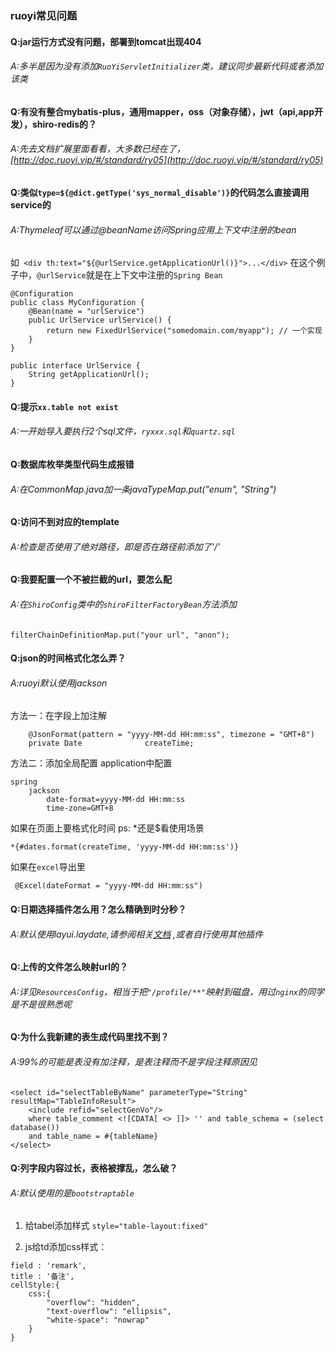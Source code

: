 ### ruoyi常见问题
#### Q:jar运行方式没有问题，部署到tomcat出现404
###### A:多半是因为没有添加`RuoYiServletInitializer`类，建议同步最新代码或者添加该类

#### Q:有没有整合mybatis-plus，通用mapper，oss（对象存储），jwt（api,app开发），shiro-redis的？
###### A:先去文档扩展里面看看，大多数已经在了，[http://doc.ruoyi.vip/#/standard/ry05](http://doc.ruoyi.vip/#/standard/ry05)

#### Q:类似`type=${@dict.getType('sys_normal_disable')}`的代码怎么直接调用service的
###### A:Thymeleaf可以通过@beanName访问Spring应用上下文中注册的bean
如` <div th:text="${@urlService.getApplicationUrl()}">...</div>`
在这个例子中，`@urlService`就是在上下文中注册的`Spring Bean`

```
@Configuration
public class MyConfiguration {
    @Bean(name = "urlService")
    public UrlService urlService() {
        return new FixedUrlService("somedomain.com/myapp"); // 一个实现
    }
}

public interface UrlService {
    String getApplicationUrl();
}
```

#### Q:提示`xx.table not exist`
###### A:一开始导入要执行2个sql文件，`ryxxx.sql`和`quartz.sql`

#### Q:数据库枚举类型代码生成报错
###### A:在CommonMap.java加一条javaTypeMap.put("enum", "String")

#### Q:访问不到对应的template
###### A:检查是否使用了绝对路径，即是否在路径前添加了'/'

#### Q:我要配置一个不被拦截的url，要怎么配
###### A:在`ShiroConfig`类中的`shiroFilterFactoryBean`方法添加

```
filterChainDefinitionMap.put("your url", "anon");
```

#### Q:json的时间格式化怎么弄？
###### A:ruoyi默认使用jackson
方法一：在字段上加注解

```
    @JsonFormat(pattern = "yyyy-MM-dd HH:mm:ss", timezone = "GMT+8")
    private Date              createTime;
```

方法二：添加全局配置
application中配置
```
spring
    jackson
        date-format=yyyy-MM-dd HH:mm:ss
        time-zone=GMT+8
```
如果在页面上要格式化时间 ps: *还是$看使用场景

```
*{#dates.format(createTime, 'yyyy-MM-dd HH:mm:ss')}
```

如果在`excel`导出里

```
 @Excel(dateFormat = "yyyy-MM-dd HH:mm:ss")
```


#### Q:日期选择插件怎么用？怎么精确到时分秒？
###### A:默认使用layui.laydate,请参阅相关[文档](https://www.layui.com/doc/modules/laydate.html) ,或者自行使用其他插件

#### Q:上传的文件怎么映射url的？
###### A:详见`ResourcesConfig`，相当于把`"/profile/**"`映射到磁盘，用过`nginx`的同学是不是很熟悉呢

#### Q:为什么我新建的表生成代码里找不到？
###### A:99%的可能是表没有加注释，是表注释而不是字段注释原因见
```
<select id="selectTableByName" parameterType="String" resultMap="TableInfoResult">
	<include refid="selectGenVo"/>
	where table_comment <![CDATA[ <> ]]> '' and table_schema = (select database())
	and table_name = #{tableName}
</select>
```

#### Q:列字段内容过长，表格被撑乱，怎么破？
###### A:默认使用的是`bootstraptable`
1. 给tabel添加样式 `style="table-layout:fixed"`
 
2. js给td添加css样式： 

```
field : 'remark', 
title : '备注', 
cellStyle:{ 
    css:{ 
        "overflow": "hidden", 
        "text-overflow": "ellipsis", 
        "white-space": "nowrap" 
    } 
}
```


